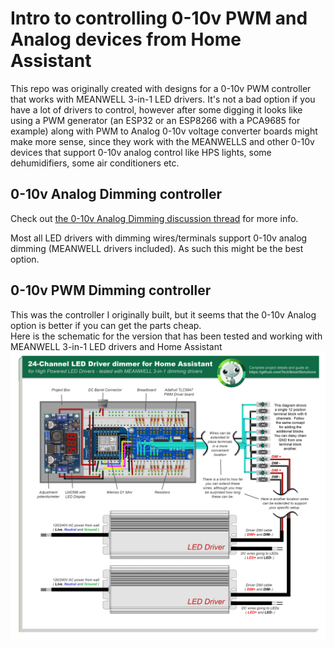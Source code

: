 # Intro to controlling 0-10v PWM and Analog devices from Home Assistant
This repo was originally created with designs for a 0-10v PWM controller that works with MEANWELL 3-in-1 LED drivers.  It's not a bad option if you have a lot of drivers to control, however after some digging it looks like using a PWM generator (an ESP32 or an ESP8266 with a PCA9685 for example) along with PWM to Analog 0-10v voltage converter boards might make more sense, since they work with the MEANWELLS and other 0-10v devices that support 0-10v analog control like HPS lights, some dehumidifiers, some air conditioners etc.

## 0-10v Analog Dimming controller
Check out <a href="https://github.com/TechSmartSolutions/12-or-24-Channel-Home-Assistant-LED-Driver-dimmer-for-High-Powered-LED-Drivers/discussions/2">the 0-10v Analog Dimming discussion thread</a> for more info.  

Most all LED drivers with dimming wires/terminals support 0-10v analog dimming (MEANWELL drivers included).  As such this might be the best option.



## 0-10v PWM Dimming controller
This was the controller I originally built, but it seems that the 0-10v Analog option is better if you can get the parts cheap.  
Here is the schematic for the version that has been tested and working with MEANWELL 3-in-1 LED drivers and Home Assistant 
<img src="/images/24-Channel-TLC5947-based-LED-Driver-dimmer-for-Home-Assistant.png">
     
